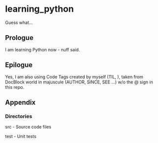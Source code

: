 # learning_python
Guess what...

## Prologue

I am learning Python now - nuff said.

## Epilogue
Yes, I am also using Code Tags created by myself (TIL, ), taken from DocBlock world in majuscule (AUTHOR, SINCE, SEE ...) w/o the @ sign in this repo.


## Appendix 

### Directories 

src - Source code files 

test - Unit tests 